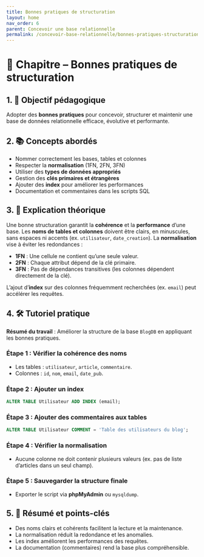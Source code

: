 ```yaml
---
title: Bonnes pratiques de structuration
layout: home
nav_order: 6
parent: Concevoir une base relationnelle
permalink: /concevoir-base-relationnelle/bonnes-pratiques-structuration/
---
```


# 📘 Chapitre – Bonnes pratiques de structuration

## 1. 🎯 Objectif pédagogique

Adopter des **bonnes pratiques** pour concevoir, structurer et maintenir une base de données relationnelle efficace, évolutive et performante.

## 2. 📚 Concepts abordés

* Nommer correctement les bases, tables et colonnes
* Respecter la **normalisation** (1FN, 2FN, 3FN)
* Utiliser des **types de données appropriés**
* Gestion des **clés primaires et étrangères**
* Ajouter des **index** pour améliorer les performances
* Documentation et commentaires dans les scripts SQL

## 3. 🧠 Explication théorique

Une bonne structuration garantit la **cohérence** et la **performance** d’une base.
Les **noms de tables et colonnes** doivent être clairs, en minuscules, sans espaces ni accents (ex. `utilisateur`, `date_creation`).
La **normalisation** vise à éviter les redondances :

* **1FN** : Une cellule ne contient qu’une seule valeur.
* **2FN** : Chaque attribut dépend de la clé primaire.
* **3FN** : Pas de dépendances transitives (les colonnes dépendent directement de la clé).

L’ajout d’**index** sur des colonnes fréquemment recherchées (ex. `email`) peut accélérer les requêtes.

## 4. 🛠 Tutoriel pratique

**Résumé du travail** : Améliorer la structure de la base `BlogDB` en appliquant les bonnes pratiques.

### Étape 1 : Vérifier la cohérence des noms

* Les tables : `utilisateur`, `article`, `commentaire`.
* Colonnes : `id`, `nom`, `email`, `date_pub`.

### Étape 2 : Ajouter un index

```sql
ALTER TABLE Utilisateur ADD INDEX (email);
```

### Étape 3 : Ajouter des commentaires aux tables

```sql
ALTER TABLE Utilisateur COMMENT = 'Table des utilisateurs du blog';
```

### Étape 4 : Vérifier la normalisation

* Aucune colonne ne doit contenir plusieurs valeurs (ex. pas de liste d’articles dans un seul champ).

### Étape 5 : Sauvegarder la structure finale

* Exporter le script via **phpMyAdmin** ou `mysqldump`.

## 5. 🧾 Résumé et points-clés

* Des noms clairs et cohérents facilitent la lecture et la maintenance.
* La normalisation réduit la redondance et les anomalies.
* Les index améliorent les performances des requêtes.
* La documentation (commentaires) rend la base plus compréhensible.
